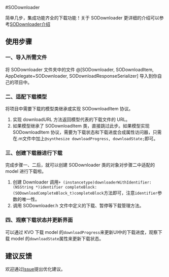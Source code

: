 #SODownloader

简单几步，集成功能齐全的下载功能！关于 SODownloader 更详细的介绍可以参考[SODownloader介绍](http://scfhao.coding.me/2016/09/14/introduce-sodownloader.html)

## 使用步骤

### 一、导入所需文件

将 SODownloader 文件夹中的文件 @[SODownloader, SODownloadItem, AppDelegate+SODownloader, SODownloadResponseSerializer] 导入到你自己的项目中。

### 二、适配下载模型

将项目中需要下载的模型类继承或实现 SODownloadItem 协议。

1. 实现 downloadURL 方法返回模型代表的下载文件的 URL。
2. 如果模型继承了 SODownloadItem 类，直接跳过此步。如果模型实现 SODownloadItem 协议，需要为下载状态和下载进度合成属性访问器，只需在.m文件中加上`@synthesize downloadProgress, downloadState;`即可。

### 三、创建下载器进行下载

完成步骤一、二后，就可以创建 SODownloader 类的对象对步骤二中适配的 model 进行下载啦。

1. 创建 Downloader 调用`+ (instancetype)downloaderWithIdentifier:(NSString *)identifier completeBlock:(SODownloadCompleteBlock_t)completeBlock`方法即可，注意`identifier`参数的唯一性。
2. 调用 SODownloader.h 文件中定义的下载、暂停等下载管理方法。

### 四、观察下载状态并更新界面

可以通过 KVO 下载 model 的`downloadProgress`来更新UI中的下载进度，观察下载 model 的`downloadState`属性来更新下载状态。

## 建议反馈

欢迎通过[Issue](https://github.com/scfhao/SODownloader/issues)提出优化建议。